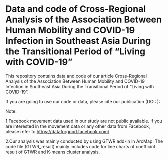 # Data and code of Cross-Regional Analysis of the Association Between Human Mobility and COVID-19 Infection in Southeast Asia During the Transitional Period of “Living with COVID-19”

This repository contains data and code of our article Cross-Regional Analysis of the Association Between Human Mobility and COVID-19 Infection in Southeast Asia During the Transitional Period of “Living with COVID-19”.

If you are going to use our code or data, please cite our publication (DOI: ):

Note: 

1.Facebook movement data used in our study are not public available. If you are interested in the movement data or any other data from Facebook, please refer to https://dataforgood.facebook.com/

2.Our analysis was mainly conducted by using GTWR add-in in ArcMap. The code file (GTWR_result) mainly includes code for line charts of coefficint result of GTWR and K-means cluster analysis.
